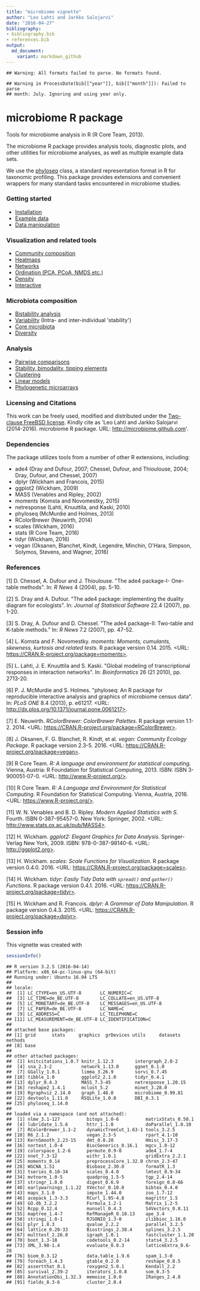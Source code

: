 ```yaml
---
title: "microbiome vignette"
author: "Leo Lahti and Jarkko Salojarvi"
date: "2016-04-27"
bibliography: 
- bibliography.bib
- references.bib
output: 
  md_document:
    variant: markdown_github
---
```

<!--
  %\VignetteEngine{knitr::rmarkdown}
  %\VignetteIndexEntry{microbiome tutorial}
  %\usepackage[utf8]{inputenc}
-->


```
## Warning: All formats failed to parse. No formats found.
```

```
## Warning in ProcessDate(bib[["year"]], bib[["month"]]): Failed to parse
## month: July. Ignoring and using year only.
```


microbiome R package
===========

Tools for microbiome analysis in R (R Core Team, 2013).

The microbiome R package provides analysis tools, diagnostic plots,
and other utilities for microbiome analyses, as well as multiple
example data sets.

We use the [phyloseq](http://joey711.github.io/phyloseq/import-data)
class, a standard representation format in R for taxonomic
profiling. This package provides extensions and convenient wrappers
for many standard tasks encountered in microbiome studies. 


### Getting started

* [Installation](Template.md) 
* [Example data](Data.md)
* [Data manipulation](Preprocessing.md)


### Visualization and related tools

* [Community composition](Composition.md)
* [Heatmaps](Heatmap.md)
* [Networks](Networks.md)
* [Ordination (PCA, PCoA, NMDS etc.)](Ordination.md)
* [Density](Density.md)
* [Interactive](Interactive.md)


### Microbiota composition

* [Bistability analysis](Stability.md)
* [Variability](Variability.md) (Intra- and inter-individual 'stability')
* [Core microbiota](Core.md)
* [Diversity](Diversity.md)


### Analysis

* [Pairwise comparisons](Comparisons.md)
* [Stability, bimodality, tipping elements](Stability.md)
* [Clustering](Clustering.md)
* [Linear models](limma.md)
* [Phylogenetic microarrays](HITChip.Rmd)


### Licensing and Citations

This work can be freely used, modified and distributed under the
[Two-clause FreeBSD
license](http://en.wikipedia.org/wiki/BSD\_licenses). Kindly cite as
'Leo Lahti and Jarkko Salojarvi (2014-2016). microbiome R
package. URL: http://microbiome.github.com'.


### Dependencies

The package utilizes tools from a number of other R extensions,
including:

 * ade4 (Dray and Dufour, 2007; Chessel, Dufour, and Thioulouse, 2004; Dray, Dufour, and Chessel, 2007)
 * dplyr (Wickham and Francois, 2015)  
 * ggplot2 (Wickham, 2009)
 * MASS (Venables and Ripley, 2002)
 * moments (Komsta and Novomestky, 2015)
 * netresponse (Lahti, Knuuttila, and Kaski, 2010) 
 * phyloseq (McMurdie and Holmes, 2013)
 * RColorBrewer (Neuwirth, 2014)
 * scales (Wickham, 2016)
 * stats (R Core Team, 2016)
 * tidyr (Wickham, 2016)
 * vegan (Oksanen, Blanchet, Kindt, Legendre, Minchin, O'Hara, Simpson, Solymos, Stevens, and Wagner, 2016)


### References



[1] D. Chessel, A. Dufour and J. Thioulouse. "The ade4 package-I-
One-table methods". In: _R News_ 4 (2004), pp. 5-10.

[2] S. Dray and A. Dufour. "The ade4 package: implementing the
duality diagram for ecologists". In: _Journal of Statistical
Software_ 22.4 (2007), pp. 1-20.

[3] S. Dray, A. Dufour and D. Chessel. "The ade4 package-II:
Two-table and K-table methods." In: _R News_ 7.2 (2007), pp.
47-52.

[4] L. Komsta and F. Novomestky. _moments: Moments, cumulants,
skewness, kurtosis and related tests_. R package version 0.14.
2015. <URL: https://CRAN.R-project.org/package=moments>.

[5] L. Lahti, J. E. Knuuttila and S. Kaski. "Global modeling of
transcriptional responses in interaction networks". In:
_Bioinformatics_ 26 (21 2010), pp. 2713-20.

[6] P. J. McMurdie and S. Holmes. "phyloseq: An R package for
reproducible interactive analysis and graphics of microbiome
census data". In: _PLoS ONE_ 8.4 (2013), p. e61217. <URL:
http://dx.plos.org/10.1371/journal.pone.0061217>.

[7] E. Neuwirth. _RColorBrewer: ColorBrewer Palettes_. R package
version 1.1-2. 2014. <URL:
https://CRAN.R-project.org/package=RColorBrewer>.

[8] J. Oksanen, F. G. Blanchet, R. Kindt, et al. _vegan: Community
Ecology Package_. R package version 2.3-5. 2016. <URL:
https://CRAN.R-project.org/package=vegan>.

[9] R Core Team. _R: A language and environment for statistical
computing_. Vienna, Austria: R Foundation for Statistical
Computing, 2013. ISBN: ISBN 3-900051-07-0. <URL:
http://www.R-project.org/>.

[10] R Core Team. _R: A Language and Environment for Statistical
Computing_. R Foundation for Statistical Computing. Vienna,
Austria, 2016. <URL: https://www.R-project.org/>.

[11] W. N. Venables and B. D. Ripley. _Modern Applied Statistics
with S_. Fourth. ISBN 0-387-95457-0. New York: Springer, 2002.
<URL: http://www.stats.ox.ac.uk/pub/MASS4>.

[12] H. Wickham. _ggplot2: Elegant Graphics for Data Analysis_.
Springer-Verlag New York, 2009. ISBN: 978-0-387-98140-6. <URL:
http://ggplot2.org>.

[13] H. Wickham. _scales: Scale Functions for Visualization_. R
package version 0.4.0. 2016. <URL:
https://CRAN.R-project.org/package=scales>.

[14] H. Wickham. _tidyr: Easily Tidy Data with `spread()` and
`gather()` Functions_. R package version 0.4.1. 2016. <URL:
https://CRAN.R-project.org/package=tidyr>.

[15] H. Wickham and R. Francois. _dplyr: A Grammar of Data
Manipulation_. R package version 0.4.3. 2015. <URL:
https://CRAN.R-project.org/package=dplyr>.

### Session info

This vignette was created with


```r
sessionInfo()
```

```
## R version 3.2.5 (2016-04-14)
## Platform: x86_64-pc-linux-gnu (64-bit)
## Running under: Ubuntu 16.04 LTS
## 
## locale:
##  [1] LC_CTYPE=en_US.UTF-8       LC_NUMERIC=C              
##  [3] LC_TIME=de_BE.UTF-8        LC_COLLATE=en_US.UTF-8    
##  [5] LC_MONETARY=de_BE.UTF-8    LC_MESSAGES=en_US.UTF-8   
##  [7] LC_PAPER=de_BE.UTF-8       LC_NAME=C                 
##  [9] LC_ADDRESS=C               LC_TELEPHONE=C            
## [11] LC_MEASUREMENT=de_BE.UTF-8 LC_IDENTIFICATION=C       
## 
## attached base packages:
## [1] grid      stats     graphics  grDevices utils     datasets  methods  
## [8] base     
## 
## other attached packages:
##  [1] knitcitations_1.0.7 knitr_1.12.3        intergraph_2.0-2   
##  [4] sna_2.3-2           network_1.13.0      ggnet_0.1.0        
##  [7] GGally_1.0.1        limma_3.26.9        sorvi_0.7.45       
## [10] tibble_1.0          ggplot2_2.1.0       tidyr_0.4.1        
## [13] dplyr_0.4.3         MASS_7.3-45         netresponse_1.20.15
## [16] reshape2_1.4.1      mclust_5.2          minet_3.28.0       
## [19] Rgraphviz_2.14.0    graph_1.48.0        microbiome_0.99.81 
## [22] devtools_1.11.0     RSQLite_1.0.0       DBI_0.3.1          
## [25] phyloseq_1.14.0    
## 
## loaded via a namespace (and not attached):
##  [1] nlme_3.1-127          bitops_1.0-6          matrixStats_0.50.1   
##  [4] lubridate_1.5.6       httr_1.1.0            doParallel_1.0.10    
##  [7] RColorBrewer_1.1-2    dynamicTreeCut_1.63-1 tools_3.2.5          
## [10] R6_2.1.2              vegan_2.3-5           rpart_4.1-10         
## [13] KernSmooth_2.23-15    dmt_0.8.20            Hmisc_3.17-3         
## [16] nortest_1.0-4         BiocGenerics_0.16.1   mgcv_1.8-12          
## [19] colorspace_1.2-6      permute_0.9-0         ade4_1.7-4           
## [22] nnet_7.3-12           withr_1.0.1           gridExtra_2.2.1      
## [25] moments_0.14          preprocessCore_1.32.0 chron_2.3-47         
## [28] WGCNA_1.51            Biobase_2.30.0        formatR_1.3          
## [31] tseries_0.10-34       scales_0.4.0          lmtest_0.9-34        
## [34] mvtnorm_1.0-5         quadprog_1.5-5        tgp_2.4-14           
## [37] stringr_1.0.0         digest_0.6.9          foreign_0.8-66       
## [40] earlywarnings_1.1.22  XVector_0.10.0        bibtex_0.4.0         
## [43] maps_3.1.0            impute_1.44.0         zoo_1.7-12           
## [46] acepack_1.3-3.3       RCurl_1.95-4.8        magrittr_1.5         
## [49] GO.db_3.2.2           Formula_1.2-1         Matrix_1.2-5         
## [52] Rcpp_0.12.4           munsell_0.4.3         S4Vectors_0.8.11     
## [55] maptree_1.4-7         RefManageR_0.10.13    ape_3.4              
## [58] stringi_1.0-1         RJSONIO_1.3-0         zlibbioc_1.16.0      
## [61] plyr_1.8.3            qvalue_2.2.2          parallel_3.2.5       
## [64] lattice_0.20-33       Biostrings_2.38.4     splines_3.2.5        
## [67] multtest_2.26.0       igraph_1.0.1          fastcluster_1.1.20   
## [70] boot_1.3-18           codetools_0.2-14      stats4_3.2.5         
## [73] XML_3.98-1.4          evaluate_0.8.3        latticeExtra_0.6-28  
## [76] biom_0.3.12           data.table_1.9.6      spam_1.3-0           
## [79] foreach_1.4.3         gtable_0.2.0          reshape_0.8.5        
## [82] assertthat_0.1        roxygen2_5.0.1        Kendall_2.2          
## [85] survival_2.39-2       iterators_1.0.8       som_0.3-5            
## [88] AnnotationDbi_1.32.3  memoise_1.0.0         IRanges_2.4.8        
## [91] fields_8.3-6          cluster_2.0.4
```





